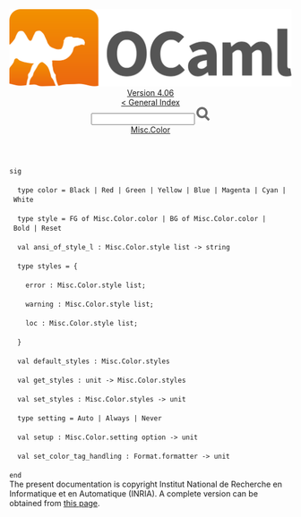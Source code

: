 <!-- ((! set title API !)) ((! set documentation !)) ((! set api !)) ((! set nobreadcrumb !)) -->
<div class="api"><header><nav class="toc brand"><a class="brand" href="https://ocaml.org/"><img src="colour-logo-gray.svg" class="svg" alt="OCaml"></a></nav><nav class="toc"><div class="toc_version"><a href="/docs" id="version-select">Version 4.06</a></div><a href="index.html">&lt; General Index</a><div class="api_search"><input type="text" name="apisearch" id="api_search" oninput="mySearch(false);" onkeypress="this.oninput();" onclick="this.oninput();" onpaste="this.oninput();">
<img src="search_icon.svg" alt="Search" class="svg" onclick="mySearch(false)"></div>
<div id="search_results"></div><div class="toc_title"><a href="Misc.Color.html">Misc.Color</a></div><ul></ul></nav></header>
<code class="code"><span class="keyword">sig</span><br>
&nbsp;&nbsp;<span class="keyword">type</span>&nbsp;color&nbsp;=&nbsp;<span class="constructor">Black</span>&nbsp;<span class="keywordsign">|</span>&nbsp;<span class="constructor">Red</span>&nbsp;<span class="keywordsign">|</span>&nbsp;<span class="constructor">Green</span>&nbsp;<span class="keywordsign">|</span>&nbsp;<span class="constructor">Yellow</span>&nbsp;<span class="keywordsign">|</span>&nbsp;<span class="constructor">Blue</span>&nbsp;<span class="keywordsign">|</span>&nbsp;<span class="constructor">Magenta</span>&nbsp;<span class="keywordsign">|</span>&nbsp;<span class="constructor">Cyan</span>&nbsp;<span class="keywordsign">|</span>&nbsp;<span class="constructor">White</span><br>
&nbsp;&nbsp;<span class="keyword">type</span>&nbsp;style&nbsp;=&nbsp;<span class="constructor">FG</span>&nbsp;<span class="keyword">of</span>&nbsp;<span class="constructor">Misc</span>.<span class="constructor">Color</span>.color&nbsp;<span class="keywordsign">|</span>&nbsp;<span class="constructor">BG</span>&nbsp;<span class="keyword">of</span>&nbsp;<span class="constructor">Misc</span>.<span class="constructor">Color</span>.color&nbsp;<span class="keywordsign">|</span>&nbsp;<span class="constructor">Bold</span>&nbsp;<span class="keywordsign">|</span>&nbsp;<span class="constructor">Reset</span><br>
&nbsp;&nbsp;<span class="keyword">val</span>&nbsp;ansi_of_style_l&nbsp;:&nbsp;<span class="constructor">Misc</span>.<span class="constructor">Color</span>.style&nbsp;list&nbsp;<span class="keywordsign">-&gt;</span>&nbsp;string<br>
&nbsp;&nbsp;<span class="keyword">type</span>&nbsp;styles&nbsp;=&nbsp;{<br>
&nbsp;&nbsp;&nbsp;&nbsp;error&nbsp;:&nbsp;<span class="constructor">Misc</span>.<span class="constructor">Color</span>.style&nbsp;list;<br>
&nbsp;&nbsp;&nbsp;&nbsp;warning&nbsp;:&nbsp;<span class="constructor">Misc</span>.<span class="constructor">Color</span>.style&nbsp;list;<br>
&nbsp;&nbsp;&nbsp;&nbsp;loc&nbsp;:&nbsp;<span class="constructor">Misc</span>.<span class="constructor">Color</span>.style&nbsp;list;<br>
&nbsp;&nbsp;}<br>
&nbsp;&nbsp;<span class="keyword">val</span>&nbsp;default_styles&nbsp;:&nbsp;<span class="constructor">Misc</span>.<span class="constructor">Color</span>.styles<br>
&nbsp;&nbsp;<span class="keyword">val</span>&nbsp;get_styles&nbsp;:&nbsp;unit&nbsp;<span class="keywordsign">-&gt;</span>&nbsp;<span class="constructor">Misc</span>.<span class="constructor">Color</span>.styles<br>
&nbsp;&nbsp;<span class="keyword">val</span>&nbsp;set_styles&nbsp;:&nbsp;<span class="constructor">Misc</span>.<span class="constructor">Color</span>.styles&nbsp;<span class="keywordsign">-&gt;</span>&nbsp;unit<br>
&nbsp;&nbsp;<span class="keyword">type</span>&nbsp;setting&nbsp;=&nbsp;<span class="constructor">Auto</span>&nbsp;<span class="keywordsign">|</span>&nbsp;<span class="constructor">Always</span>&nbsp;<span class="keywordsign">|</span>&nbsp;<span class="constructor">Never</span><br>
&nbsp;&nbsp;<span class="keyword">val</span>&nbsp;setup&nbsp;:&nbsp;<span class="constructor">Misc</span>.<span class="constructor">Color</span>.setting&nbsp;option&nbsp;<span class="keywordsign">-&gt;</span>&nbsp;unit<br>
&nbsp;&nbsp;<span class="keyword">val</span>&nbsp;set_color_tag_handling&nbsp;:&nbsp;<span class="constructor">Format</span>.formatter&nbsp;<span class="keywordsign">-&gt;</span>&nbsp;unit<br>
<span class="keyword">end</span></code><div class="copyright">The present documentation is copyright Institut National de Recherche en Informatique et en Automatique (INRIA). A complete version can be obtained from <a href="http://caml.inria.fr/pub/docs/manual-ocaml/">this page</a>.</div></div>